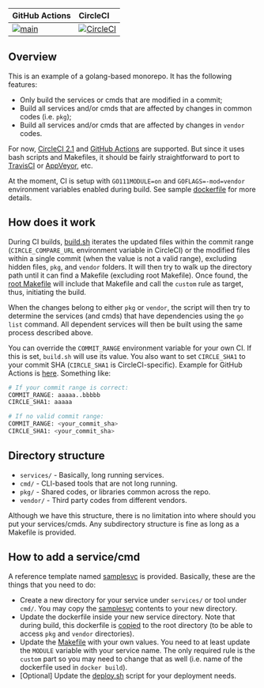 |GitHub Actions|CircleCI|
|:-----|:------|
|[![main](https://github.com/flowerinthenight/golang-monorepo/actions/workflows/main.yml/badge.svg)](https://github.com/flowerinthenight/golang-monorepo/actions/workflows/main.yml)|[![CircleCI](https://circleci.com/gh/flowerinthenight/golang-monorepo.svg?style=svg)](https://circleci.com/gh/flowerinthenight/golang-monorepo)|

## Overview

This is an example of a golang-based monorepo. It has the following features:

- Only build the services or cmds that are modified in a commit;
- Build all services and/or cmds that are affected by changes in common codes (i.e. `pkg`);
- Build all services and/or cmds that are affected by changes in `vendor` codes.

For now, [CircleCI 2.1](./.circleci/config.yml) and [GitHub Actions](https://github.com/flowerinthenight/golang-monorepo/actions) are supported. But since it uses bash scripts and Makefiles, it should be fairly straightforward to port to [TravisCI](https://travis-ci.org/) or [AppVeyor](https://www.appveyor.com/), etc.

At the moment, CI is setup with `GO111MODULE=on` and `GOFLAGS=-mod=vendor` environment variables enabled during build. See sample [dockerfile](./services/samplesvc/dockerfile.samplesvc) for more details.

## How does it work

During CI builds, [build.sh](./build.sh) iterates the updated files within the commit range (`CIRCLE_COMPARE_URL` environment variable in CircleCI) or the modified files within a single commit (when the value is not a valid range), excluding hidden files, `pkg`, and `vendor` folders. It will then try to walk up the directory path until it can find a Makefile (excluding root Makefile). Once found, the [root Makefile](./Makefile) will include that Makefile and call the `custom` rule as target, thus, initiating the build.

When the changes belong to either `pkg` or `vendor`, the script will then try to determine the services (and cmds) that have dependencies using the `go list` command. All dependent services will then be built using the same process described above.

You can override the `COMMIT_RANGE` environment variable for your own CI. If this is set, `build.sh` will use its value. You also want to set `CIRCLE_SHA1` to your commit SHA (`CIRCLE_SHA1` is CircleCI-specific). Example for GitHub Actions is [here](https://github.com/flowerinthenight/golang-monorepo/blob/master/.github/workflows/main.yml). Something like:
```bash
# If your commit range is correct:
COMMIT_RANGE: aaaaa..bbbbb
CIRCLE_SHA1: aaaaa

# If no valid commit range:
COMMIT_RANGE: <your_commit_sha>
CIRCLE_SHA1: <your_commit_sha>
```

## Directory structure

- `services/` - Basically, long running services.
- `cmd/` - CLI-based tools that are not long running.
- `pkg/` - Shared codes, or libraries common across the repo.
- `vendor/` - Third party codes from different vendors.

Although we have this structure, there is no limitation into where should you put your services/cmds. Any subdirectory structure is fine as long as a Makefile is provided.

## How to add a service/cmd

A reference template named [samplesvc](./services/samplesvc) is provided. Basically, these are the things that you need to do:

- Create a new directory for your service under `services/` or tool under `cmd/`. You may copy the [samplesvc](./services/samplesvc) contents to your new directory.
- Update the dockerfile inside your new service directory. Note that during build, this dockerfile is [copied](https://github.com/flowerinthenight/golang-monorepo/blob/master/services/samplesvc/Makefile#L21) to the root directory (to be able to access `pkg` and `vendor` directories).
- Update the [Makefile](./services/samplesvc/Makefile) with your own values. You need to at least update the `MODULE` variable with your service name. The only required rule is the `custom` part so you may need to change that as well (i.e. name of the dockerfile used in `docker build`).
- [Optional] Update the [deploy.sh](./services/samplesvc/deploy.sh) script for your deployment needs.
